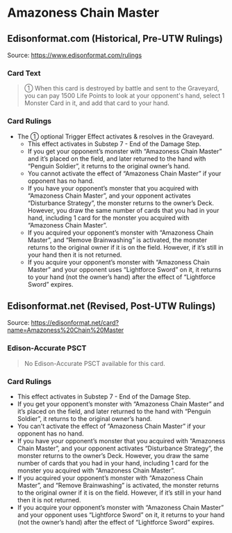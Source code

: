 # Amazoness Chain Master

## Edisonformat.com (Historical, Pre-UTW Rulings)

Source: https://www.edisonformat.com/rulings

### Card Text

> ① When this card is destroyed by battle and sent to the Graveyard, you can pay 1500 Life Points to look at your opponent's hand, select 1 Monster Card in it, and add that card to your hand.

### Card Rulings

*   The ① optional Trigger Effect activates & resolves in the Graveyard.
    *   This effect activates in Substep 7 - End of the Damage Step.
    *   If you get your opponent’s monster with “Amazoness Chain Master” and it’s placed on the field, and later returned to the hand with “Penguin Soldier”, it returns to the original owner’s hand.
    *   You cannot activate the effect of “Amazoness Chain Master” if your opponent has no hand.
    *   If you have your opponent’s monster that you acquired with “Amazoness Chain Master”, and your opponent activates “Disturbance Strategy”, the monster returns to the owner’s Deck. However, you draw the same number of cards that you had in your hand, including 1 card for the monster you acquired with “Amazoness Chain Master”.
    *   If you acquired your opponent’s monster with “Amazoness Chain Master”, and “Remove Brainwashing” is activated, the monster returns to the original owner if it is on the field. However, if it’s still in your hand then it is not returned.
    *   If you acquire your opponent’s monster with “Amazoness Chain Master” and your opponent uses “Lightforce Sword” on it, it returns to your hand (not the owner’s hand) after the effect of “Lightforce Sword” expires.

## Edisonformat.net (Revised, Post-UTW Rulings)

Source: https://edisonformat.net/card?name=Amazoness%20Chain%20Master

### Edison-Accurate PSCT

> No Edison-Accurate PSCT available for this card.

### Card Rulings

*   This effect activates in Substep 7 - End of the Damage Step.
*   If you get your opponent’s monster with “Amazoness Chain Master” and it’s placed on the field, and later returned to the hand with “Penguin Soldier”, it returns to the original owner’s hand.
*   You can't activate the effect of “Amazoness Chain Master” if your opponent has no hand.
*   If you have your opponent’s monster that you acquired with “Amazoness Chain Master”, and your opponent activates “Disturbance Strategy”, the monster returns to the owner’s Deck. However, you draw the same number of cards that you had in your hand, including 1 card for the monster you acquired with “Amazoness Chain Master”.
*   If you acquired your opponent’s monster with “Amazoness Chain Master”, and “Remove Brainwashing” is activated, the monster returns to the original owner if it is on the field. However, if it’s still in your hand then it is not returned.
*   If you acquire your opponent’s monster with “Amazoness Chain Master” and your opponent uses “Lightforce Sword” on it, it returns to your hand (not the owner’s hand) after the effect of “Lightforce Sword” expires.
            